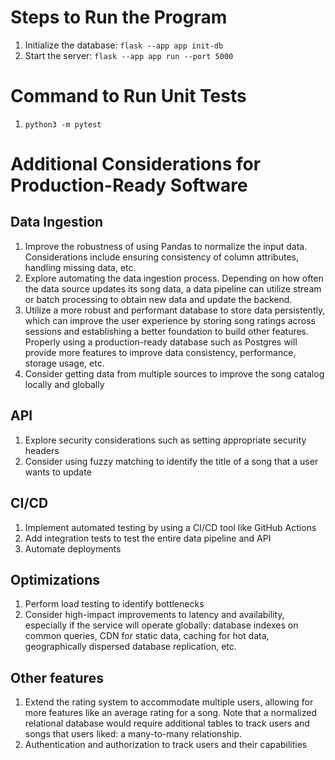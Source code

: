 # Steps to Run the Program

1. Initialize the database: `flask --app app init-db`
2. Start the server: `flask --app app run --port 5000`

# Command to Run Unit Tests

1. `python3 -m pytest`

# Additional Considerations for Production-Ready Software

## Data Ingestion

1. Improve the robustness of using Pandas to normalize the input data. Considerations include ensuring consistency of column attributes, handling missing data, etc.
2. Explore automating the data ingestion process. Depending on how often the data source updates its song data, a data pipeline can utilize stream or batch processing to obtain new data and update the backend.
3. Utilize a more robust and performant database to store data persistently, which can improve the user experience by storing song ratings across sessions and establishing a better foundation to build other features. Properly using a production-ready database such as Postgres will provide more features to improve data consistency, performance, storage usage, etc.
4. Consider getting data from multiple sources to improve the song catalog locally and globally

## API

1. Explore security considerations such as setting appropriate security headers
2. Consider using fuzzy matching to identify the title of a song that a user wants to update

## CI/CD

1. Implement automated testing by using a CI/CD tool like GitHub Actions
2. Add integration tests to test the entire data pipeline and API
3. Automate deployments

## Optimizations

1. Perform load testing to identify bottlenecks
2. Consider high-impact improvements to latency and availability, especially if the service will operate globally: database indexes on common queries, CDN for static data, caching for hot data, geographically dispersed database replication, etc.

## Other features

1. Extend the rating system to accommodate multiple users, allowing for more features like an average rating for a song. Note that a normalized relational database would require additional tables to track users and songs that users liked: a many-to-many relationship.
2. Authentication and authorization to track users and their capabilities
